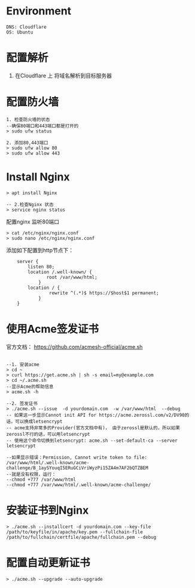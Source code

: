 # Environment
```
DNS: Cloudflare
OS: Ubuntu
```


# 配置解析
1. 在Cloudflare 上 将域名解析到目标服务器

# 配置防火墙
```
1. 检查防火墙的状态
--确保80端口和443端口都是打开的
> sudo ufw status

2. 添加80,443端口
> sudo ufw allow 80
> sudo ufw allow 443
```

# Install Nginx
```1. 安装Nginx
> apt install Nginx

-- 2.检查Nginx 状态
> service nginx status
```

配置nginx 监听80端口

```
> cat /etc/nginx/nginx.conf
> sudo nano /etc/nginx/nginx.conf
```

添加如下配置到http节点下：
```
    server {
        listen 80;
        location /.well-known/ {
               root /var/www/html;
            }
        location / {
                rewrite ^(.*)$ https://$host$1 permanent;
            }
    }
```

# 使用Acme签发证书

官方文档： https://github.com/acmesh-official/acme.sh

```

--1. 安装acme
> cd ~
> curl https://get.acme.sh | sh -s email=my@example.com
> cd ~/.acme.sh
--显示Acme的帮助信息
> acme.sh -h

--2. 签发证书
> ./acme.sh --issue  -d yourdomain.com  -w /var/www/html  --debug
-- 如果这一步显示Cannot init API for https://acme.zerossl.com/v2/DV90的话，可以换成letsencrypt
-- acme支持非常多的Provider(官方文档中有)， 由于zerossl是默认的，所以如果zerossl不行的话，可以用letsencrypt
-- 使用这个命令切换到letsencrypt: acme.sh --set-default-ca --server letsencrypt

--如果显示错误：Permission, Cannot write token to file: /var/www/html/.well-known/acme-challenge/B_1aySYouqI5ERuGCiVriWyzPi15ZA4m7AF2bQTZBEM 
--就是没有权限，运行：
--chmod +777 /var/www/html
--chmod +777 /var/www/html/.well-known/acme-challenge/

```

# 安装证书到Nginx
```
> ./acme.sh --installcert -d yourdomain.com --key-file /path/to/keyfile/in/apache/key.pem --fullchain-file /path/to/fullchain/certfile/apache/fullchain.pem --debug
```

# 配置自动更新证书
```
> ./acme.sh --upgrade --auto-upgrade
```


